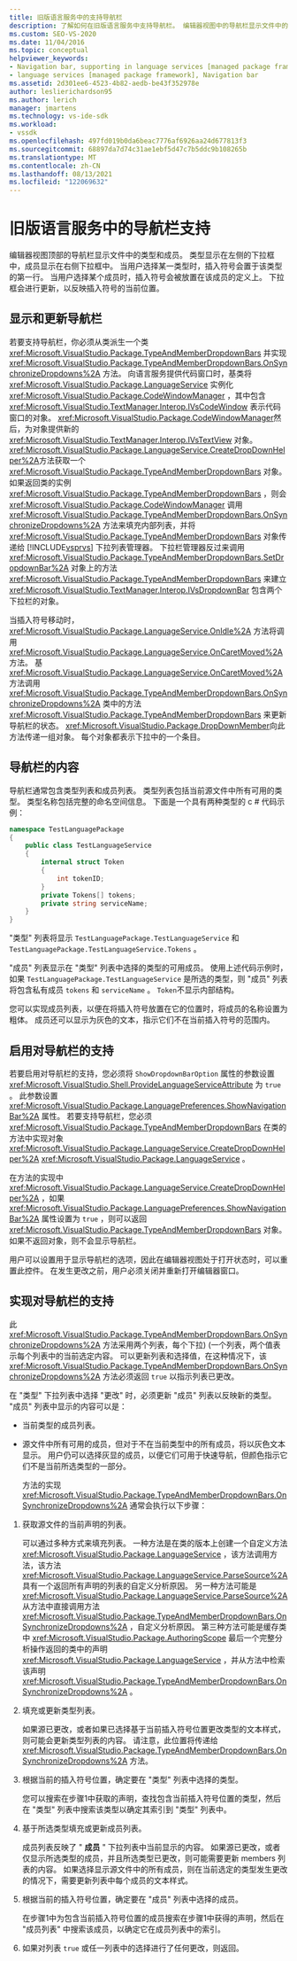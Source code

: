 ```yaml
---
title: 旧版语言服务中的支持导航栏
description: 了解如何在旧版语言服务中支持导航栏。 编辑器视图中的导航栏显示文件中的类型和成员。
ms.custom: SEO-VS-2020
ms.date: 11/04/2016
ms.topic: conceptual
helpviewer_keywords:
- Navigation bar, supporting in language services [managed package framework]
- language services [managed package framework], Navigation bar
ms.assetid: 2d301ee6-4523-4b82-aedb-be43f352978e
author: leslierichardson95
ms.author: lerich
manager: jmartens
ms.technology: vs-ide-sdk
ms.workload:
- vssdk
ms.openlocfilehash: 497fd019b0da6beac7776af6926aa24d677813f3
ms.sourcegitcommit: 68897da7d74c31ae1ebf5d47c7b5ddc9b108265b
ms.translationtype: MT
ms.contentlocale: zh-CN
ms.lasthandoff: 08/13/2021
ms.locfileid: "122069632"
---
```

# <a name="support-for-the-navigation-bar-in-a-legacy-language-service"></a>旧版语言服务中的导航栏支持
编辑器视图顶部的导航栏显示文件中的类型和成员。 类型显示在左侧的下拉框中，成员显示在右侧下拉框中。 当用户选择某一类型时，插入符号会置于该类型的第一行。 当用户选择某个成员时，插入符号会被放置在该成员的定义上。 下拉框会进行更新，以反映插入符号的当前位置。

## <a name="displaying-and-updating-the-navigation-bar"></a>显示和更新导航栏
 若要支持导航栏，你必须从类派生一个类 <xref:Microsoft.VisualStudio.Package.TypeAndMemberDropdownBars> 并实现 <xref:Microsoft.VisualStudio.Package.TypeAndMemberDropdownBars.OnSynchronizeDropdowns%2A> 方法。 向语言服务提供代码窗口时，基类将 <xref:Microsoft.VisualStudio.Package.LanguageService> 实例化 <xref:Microsoft.VisualStudio.Package.CodeWindowManager> ，其中包含 <xref:Microsoft.VisualStudio.TextManager.Interop.IVsCodeWindow> 表示代码窗口的对象。 <xref:Microsoft.VisualStudio.Package.CodeWindowManager>然后，为对象提供新的 <xref:Microsoft.VisualStudio.TextManager.Interop.IVsTextView> 对象。 <xref:Microsoft.VisualStudio.Package.LanguageService.CreateDropDownHelper%2A>方法获取一个 <xref:Microsoft.VisualStudio.Package.TypeAndMemberDropdownBars> 对象。 如果返回类的实例 <xref:Microsoft.VisualStudio.Package.TypeAndMemberDropdownBars> ，则会 <xref:Microsoft.VisualStudio.Package.CodeWindowManager> 调用 <xref:Microsoft.VisualStudio.Package.TypeAndMemberDropdownBars.OnSynchronizeDropdowns%2A> 方法来填充内部列表，并将 <xref:Microsoft.VisualStudio.Package.TypeAndMemberDropdownBars> 对象传递给 [!INCLUDE[vsprvs](../../code-quality/includes/vsprvs_md.md)] 下拉列表管理器。 下拉栏管理器反过来调用 <xref:Microsoft.VisualStudio.Package.TypeAndMemberDropdownBars.SetDropdownBar%2A> 对象上的方法 <xref:Microsoft.VisualStudio.Package.TypeAndMemberDropdownBars> 来建立 <xref:Microsoft.VisualStudio.TextManager.Interop.IVsDropdownBar> 包含两个下拉栏的对象。

 当插入符号移动时， <xref:Microsoft.VisualStudio.Package.LanguageService.OnIdle%2A> 方法将调用 <xref:Microsoft.VisualStudio.Package.LanguageService.OnCaretMoved%2A> 方法。 基 <xref:Microsoft.VisualStudio.Package.LanguageService.OnCaretMoved%2A> 方法调用 <xref:Microsoft.VisualStudio.Package.TypeAndMemberDropdownBars.OnSynchronizeDropdowns%2A> 类中的方法 <xref:Microsoft.VisualStudio.Package.TypeAndMemberDropdownBars> 来更新导航栏的状态。 <xref:Microsoft.VisualStudio.Package.DropDownMember>向此方法传递一组对象。 每个对象都表示下拉中的一个条目。

## <a name="the-contents-of-the-navigation-bar"></a>导航栏的内容
 导航栏通常包含类型列表和成员列表。 类型列表包括当前源文件中所有可用的类型。 类型名称包括完整的命名空间信息。 下面是一个具有两种类型的 c # 代码示例：

```csharp
namespace TestLanguagePackage
{
    public class TestLanguageService
    {
        internal struct Token
        {
            int tokenID;
        }
        private Tokens[] tokens;
        private string serviceName;
    }
}
```

 "类型" 列表将显示 `TestLanguagePackage.TestLanguageService` 和 `TestLanguagePackage.TestLanguageService.Tokens` 。

 "成员" 列表显示在 "类型" 列表中选择的类型的可用成员。 使用上述代码示例时，如果 `TestLanguagePackage.TestLanguageService` 是所选的类型，则 "成员" 列表将包含私有成员 `tokens` 和 `serviceName` 。 `Token`不显示内部结构。

 您可以实现成员列表，以便在将插入符号放置在它的位置时，将成员的名称设置为粗体。 成员还可以显示为灰色的文本，指示它们不在当前插入符号的范围内。

## <a name="enabling-support-for-the-navigation-bar"></a>启用对导航栏的支持
 若要启用对导航栏的支持，您必须将 `ShowDropdownBarOption` 属性的参数设置 <xref:Microsoft.VisualStudio.Shell.ProvideLanguageServiceAttribute> 为 `true` 。 此参数设置 <xref:Microsoft.VisualStudio.Package.LanguagePreferences.ShowNavigationBar%2A> 属性。 若要支持导航栏，您必须 <xref:Microsoft.VisualStudio.Package.TypeAndMemberDropdownBars> 在类的方法中实现对象 <xref:Microsoft.VisualStudio.Package.LanguageService.CreateDropDownHelper%2A> <xref:Microsoft.VisualStudio.Package.LanguageService> 。

 在方法的实现中 <xref:Microsoft.VisualStudio.Package.LanguageService.CreateDropDownHelper%2A> ，如果 <xref:Microsoft.VisualStudio.Package.LanguagePreferences.ShowNavigationBar%2A> 属性设置为 `true` ，则可以返回 <xref:Microsoft.VisualStudio.Package.TypeAndMemberDropdownBars> 对象。 如果不返回对象，则不会显示导航栏。

 用户可以设置用于显示导航栏的选项，因此在编辑器视图处于打开状态时，可以重置此控件。 在发生更改之前，用户必须关闭并重新打开编辑器窗口。

## <a name="implementing-support-for-the-navigation-bar"></a>实现对导航栏的支持
 此 <xref:Microsoft.VisualStudio.Package.TypeAndMemberDropdownBars.OnSynchronizeDropdowns%2A> 方法采用两个列表，每个下拉)  (一个列表，两个值表示每个列表中的当前选定内容。 可以更新列表和选择值，在这种情况下，该 <xref:Microsoft.VisualStudio.Package.TypeAndMemberDropdownBars.OnSynchronizeDropdowns%2A> 方法必须返回 `true` 以指示列表已更改。

 在 "类型" 下拉列表中选择 "更改" 时，必须更新 "成员" 列表以反映新的类型。 "成员" 列表中显示的内容可以是：

- 当前类型的成员列表。

- 源文件中所有可用的成员，但对于不在当前类型中的所有成员，将以灰色文本显示。 用户仍可以选择灰显的成员，以便它们可用于快速导航，但颜色指示它们不是当前所选类型的一部分。

  方法的实现 <xref:Microsoft.VisualStudio.Package.TypeAndMemberDropdownBars.OnSynchronizeDropdowns%2A> 通常会执行以下步骤：

1. 获取源文件的当前声明的列表。

     可以通过多种方式来填充列表。 一种方法是在类的版本上创建一个自定义方法 <xref:Microsoft.VisualStudio.Package.LanguageService> ，该方法调用方法，该方法 <xref:Microsoft.VisualStudio.Package.LanguageService.ParseSource%2A> 具有一个返回所有声明的列表的自定义分析原因。 另一种方法可能是 <xref:Microsoft.VisualStudio.Package.LanguageService.ParseSource%2A> 从方法中直接调用方法 <xref:Microsoft.VisualStudio.Package.TypeAndMemberDropdownBars.OnSynchronizeDropdowns%2A> ，自定义分析原因。 第三种方法可能是缓存类中 <xref:Microsoft.VisualStudio.Package.AuthoringScope> 最后一个完整分析操作返回的类中的声明 <xref:Microsoft.VisualStudio.Package.LanguageService> ，并从方法中检索该声明 <xref:Microsoft.VisualStudio.Package.TypeAndMemberDropdownBars.OnSynchronizeDropdowns%2A> 。

2. 填充或更新类型列表。

     如果源已更改，或者如果已选择基于当前插入符号位置更改类型的文本样式，则可能会更新类型列表的内容。 请注意，此位置将传递给 <xref:Microsoft.VisualStudio.Package.TypeAndMemberDropdownBars.OnSynchronizeDropdowns%2A> 方法。

3. 根据当前的插入符号位置，确定要在 "类型" 列表中选择的类型。

     您可以搜索在步骤1中获取的声明，查找包含当前插入符号位置的类型，然后在 "类型" 列表中搜索该类型以确定其索引到 "类型" 列表中。

4. 基于所选类型填充或更新成员列表。

     成员列表反映了 " **成员** " 下拉列表中当前显示的内容。 如果源已更改，或者仅显示所选类型的成员，并且所选类型已更改，则可能需要更新 members 列表的内容。 如果选择显示源文件中的所有成员，则在当前选定的类型发生更改的情况下，需要更新列表中每个成员的文本样式。

5. 根据当前的插入符号位置，确定要在 "成员" 列表中选择的成员。

     在步骤1中为包含当前插入符号位置的成员搜索在步骤1中获得的声明，然后在 "成员列表" 中搜索该成员，以确定它在成员列表中的索引。

6. 如果对列表 `true` 或任一列表中的选择进行了任何更改，则返回。
